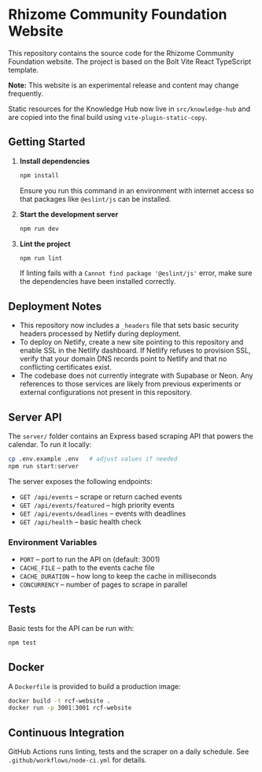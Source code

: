 # Rhizome Community Foundation Website

This repository contains the source code for the Rhizome Community Foundation website. The project is based on the Bolt Vite React TypeScript template.

**Note:** This website is an experimental release and content may change frequently.

Static resources for the Knowledge Hub now live in `src/knowledge-hub` and are copied into the final build using `vite-plugin-static-copy`.

## Getting Started

1. **Install dependencies**
   ```bash
   npm install
   ```
   Ensure you run this command in an environment with internet access so that packages like `@eslint/js` can be installed.

2. **Start the development server**
   ```bash
   npm run dev
   ```

3. **Lint the project**
   ```bash
   npm run lint
   ```
   If linting fails with a `Cannot find package '@eslint/js'` error, make sure the dependencies have been installed correctly.

## Deployment Notes

- This repository now includes a `_headers` file that sets basic security headers processed by Netlify during deployment.
- To deploy on Netlify, create a new site pointing to this repository and enable SSL in the Netlify dashboard. If Netlify refuses to provision SSL, verify that your domain DNS records point to Netlify and that no conflicting certificates exist.
- The codebase does not currently integrate with Supabase or Neon. Any references to those services are likely from previous experiments or external configurations not present in this repository.


## Server API

The `server/` folder contains an Express based scraping API that powers the calendar. To run it locally:

```bash
cp .env.example .env   # adjust values if needed
npm run start:server
```

The server exposes the following endpoints:

- `GET /api/events` – scrape or return cached events
- `GET /api/events/featured` – high priority events
- `GET /api/events/deadlines` – events with deadlines
- `GET /api/health` – basic health check

### Environment Variables

- `PORT` – port to run the API on (default: 3001)
- `CACHE_FILE` – path to the events cache file
- `CACHE_DURATION` – how long to keep the cache in milliseconds
- `CONCURRENCY` – number of pages to scrape in parallel

## Tests

Basic tests for the API can be run with:

```bash
npm test
```

## Docker

A `Dockerfile` is provided to build a production image:

```bash
docker build -t rcf-website .
docker run -p 3001:3001 rcf-website
```

## Continuous Integration

GitHub Actions runs linting, tests and the scraper on a daily schedule. See `.github/workflows/node-ci.yml` for details.

